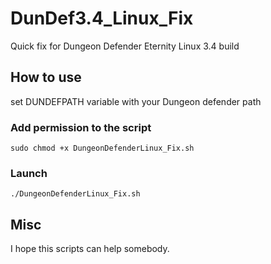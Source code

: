 DunDef3.4_Linux_Fix
===================

Quick fix for Dungeon Defender Eternity Linux 3.4 build


## How to use
set DUNDEFPATH variable with your Dungeon defender path

### Add permission to the script
```
sudo chmod +x DungeonDefenderLinux_Fix.sh
```

### Launch
```
./DungeonDefenderLinux_Fix.sh
```

## Misc
I hope this scripts can help somebody.